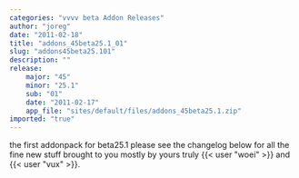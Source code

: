 ```yaml
---
categories: "vvvv beta Addon Releases"
author: "joreg"
date: "2011-02-18"
title: "addons_45beta25.1_01"
slug: "addons45beta25.101"
description: ""
release: 
    major: "45"
    minor: "25.1"
    sub: "01"
    date: "2011-02-17"
    app_file: "sites/default/files/addons_45beta25.1.zip"
imported: "true"
---
```



the first addonpack for beta25.1
please see the changelog below for all the fine new stuff brought to you mostly by yours truly {{< user "woei" >}} and {{< user "vux" >}}.